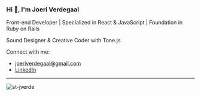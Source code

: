 <h3 align="left">Hi 👋, I'm Joeri Verdegaal</h3>
<p align="left">Front-end Developer | Specialized in React & JavaScript | Foundation in Ruby on Rails</p>
<p align="left">Sound Designer & Creative Coder with Tone.js</p>
<p align="left">Connect with me:</p>
<ul>
  <li>
    <a href="mailto:joeriverdegaal@gmail.com">joeriverdegaal@gmail.com</a>
  </li>
  <li>
    <a href="https://linkedin.com/in/joeri-verdegaal" target="blank">LinkedIn</a>
  </li>
</ul>
<hr>

<p><img align="left" src="https://github-readme-stats.vercel.app/api/top-langs?username=st-jverde&show_icons=true&locale=en&layout=compact" alt="st-jverde" /></p>

<!---
<p>&nbsp;<img align="center" src="https://github-readme-stats.vercel.app/api?username=st-jverde&show_icons=true&locale=en" alt="st-jverde" /></p>
--->

<!---
st-jverde/st-jverde is a ✨ special ✨ repository because its `README.md` (this file) appears on your GitHub profile.
You can click the Preview link to take a look at your changes.
--->
